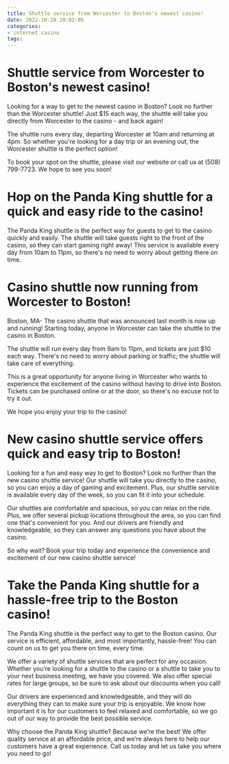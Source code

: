 ```yaml
---
title: Shuttle service from Worcester to Boston's newest casino! 
date: 2022-10-28 20:02:05
categories:
- internet casino
tags:
---
```



#  Shuttle service from Worcester to Boston's newest casino! 

Looking for a way to get to the newest casino in Boston? Look no further than the Worcester shuttle! Just $15 each way, the shuttle will take you directly from Worcester to the casino - and back again!

The shuttle runs every day, departing Worcester at 10am and returning at 4pm. So whether you're looking for a day trip or an evening out, the Worcester shuttle is the perfect option!

To book your spot on the shuttle, please visit our website or call us at (508) 799-7723. We hope to see you soon!

#  Hop on the Panda King shuttle for a quick and easy ride to the casino! 

The Panda King shuttle is the perfect way for guests to get to the casino quickly and easily. The shuttle will take guests right to the front of the casino, so they can start gaming right away! This service is available every day from 10am to 11pm, so there's no need to worry about getting there on time.

#  Casino shuttle now running from Worcester to Boston! 

Boston, MA- The casino shuttle that was announced last month is now up and running! Starting today, anyone in Worcester can take the shuttle to the casino in Boston.

The shuttle will run every day from 9am to 11pm, and tickets are just $10 each way. There's no need to worry about parking or traffic; the shuttle will take care of everything.

This is a great opportunity for anyone living in Worcester who wants to experience the excitement of the casino without having to drive into Boston. Tickets can be purchased online or at the door, so there's no excuse not to try it out.

We hope you enjoy your trip to the casino!

#  New casino shuttle service offers quick and easy trip to Boston! 

Looking for a fun and easy way to get to Boston? Look no further than the new casino shuttle service! Our shuttle will take you directly to the casino, so you can enjoy a day of gaming and excitement. Plus, our shuttle service is available every day of the week, so you can fit it into your schedule.

Our shuttles are comfortable and spacious, so you can relax on the ride. Plus, we offer several pickup locations throughout the area, so you can find one that's convenient for you. And our drivers are friendly and knowledgeable, so they can answer any questions you have about the casino.

So why wait? Book your trip today and experience the convenience and excitement of our new casino shuttle service!

#  Take the Panda King shuttle for a hassle-free trip to the Boston casino!

The Panda King shuttle is the perfect way to get to the Boston casino. Our service is efficient, affordable, and most importantly, hassle-free! You can count on us to get you there on time, every time.

We offer a variety of shuttle services that are perfect for any occasion. Whether you’re looking for a shuttle to the casino or a shuttle to take you to your next business meeting, we have you covered. We also offer special rates for large groups, so be sure to ask about our discounts when you call!

Our drivers are experienced and knowledgeable, and they will do everything they can to make sure your trip is enjoyable. We know how important it is for our customers to feel relaxed and comfortable, so we go out of our way to provide the best possible service.

Why choose the Panda King shuttle? Because we’re the best! We offer quality service at an affordable price, and we’re always here to help our customers have a great experience. Call us today and let us take you where you need to go!